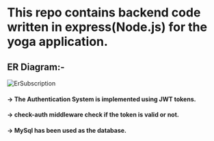# This repo contains backend code written in express(Node.js) for the yoga application.

## ER Diagram:- <br>
![ErSubscription](https://user-images.githubusercontent.com/69671818/208307549-361b5d67-41fb-4bc6-bfa3-034999aeb519.jpg)

#### -> The Authentication System is implemented using JWT tokens.
#### -> check-auth middleware check if the token is valid or not.

#### -> MySql has been used as the database.
